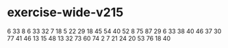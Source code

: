 # exercise-wide-v215
6
33
8
6
33
32
7
18
5
22
29
18
45
54
40
52
8
75
87
29
6
33
38
40
46
37
30
77
41
46
13
15
48
13
32
73
60
74
2
7
21
24
20
53
76
18
40
